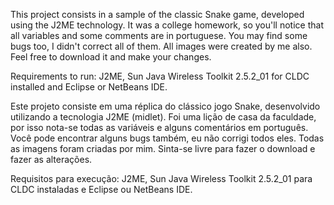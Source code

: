 This project consists in a sample of the classic Snake game, developed using the J2ME technology.
It was a college homework, so you'll notice that all variables and some comments are in portuguese. You may find some bugs too, I didn't correct all of them.
All images were created by me also. Feel free to download it and make your changes.

Requirements to run: J2ME, Sun Java Wireless Toolkit 2.5.2\_01 for CLDC installed and Eclipse or NetBeans IDE.



Este projeto consiste em uma réplica do clássico jogo Snake, desenvolvido utilizando a tecnologia J2ME (midlet).
Foi uma lição de casa da faculdade, por isso nota-se todas as variáveis e alguns comentários em português. Você pode encontrar alguns bugs também, eu não corrigi todos eles.
Todas as imagens foram criadas por mim. Sinta-se livre para fazer o download e fazer as alterações.

Requisitos para execução: J2ME, Sun Java Wireless Toolkit 2.5.2\_01 para CLDC instaladas e Eclipse ou NetBeans IDE.